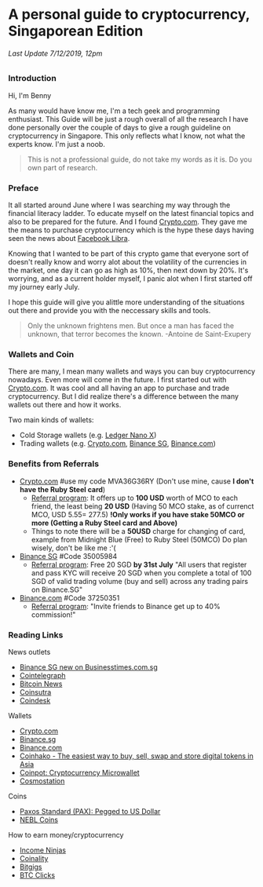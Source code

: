 # A personal guide to cryptocurrency, Singaporean Edition
###### Last Update 7/12/2019, 12pm

### Introduction

Hi, I'm Benny

As many would have know me, I'm a tech geek and programming enthusiast. This Guide will be just a rough overall of all the research I have done personally over the couple of days to give a rough guideline on cryptocurrency in Singapore. This only reflects what I know, not what the experts know. I'm just a noob.

> This is not a professional guide, do not take my words as it is. Do you own part of research.

### Preface

It all started around June where I was searching my way through the financial literacy ladder. To educate myself on the latest financial topics and also to be prepared for the future. And I found [Crypto.com](Crypto.com). They gave me the means to purchase cryptocurrency which is the hype these days having seen the news about [Facebook Libra](https://thetokenist.io/what-you-need-to-know-facebooks-new-cryptocurrency-libra-and-its-upcoming-whitepaper-available-june-2019/).

Knowing that I wanted to be part of this crypto game that everyone sort of doesn't really know and worry alot about the volatility of the currencies in the market, one day it can go as high as 10%, then next down by 20%. It's worrying, and as a current holder myself, I panic alot when I first started off my journey early July.

I hope this guide will give you alittle more understanding of the situations out there and provide you with the neccessary skills and tools.
> Only the unknown frightens men. But once a man has faced the unknown, that terror becomes the known. -Antoine de Saint-Exupery

### Wallets and Coin

There are many, I mean many wallets and ways you can buy cryptocurrency nowadays. Even more will come in the future. I first started out with [Crypto.com](Crypto.com). It was cool and all having an app to purchase and trade cryptocurrency. But I did realize there's a difference between the many wallets out there and how it works.

Two main kinds of wallets:
- Cold Storage wallets (e.g. [Ledger Nano X](https://shop.ledger.com/?r=5c71))
- Trading wallets (e.g. [Crypto.com](Crypto.com), [Binance SG](https://www.binance.sg/?ref=35005984), [Binance.com](https://www.binance.com/?ref=37250351))

### Benefits from Referrals
- [Crypto.com](Crypto.com) #use my code MVA36G36RY (Don't use mine, cause **I don't have the Ruby Steel card**)
	- [Referral program](https://help.crypto.com/en/articles/2472277-platinum-referral-rewards-program): It offers up to **100 USD** worth of MCO to each friend, the least being **20 USD** (Having 50 MCO stake, as of currenct MCO, USD $5.55= ~$277.5) **!Only works if you have stake 50MCO or more (Getting a Ruby Steel card and Above)**
	- Things to note there will be a **50USD** charge for changing of card, example from Midnight Blue (Free) to Ruby Steel (50MCO) Do plan wisely, don't be like me :'(
- [Binance SG](https://www.binance.sg/?ref=35005984) #Code 35005984
	- [Referral program](https://www.binance.sg/en/referral): Free 20 SGD **by 31st July** "All users that register and pass KYC will receive 20 SGD when you complete a total of 100 SGD of valid trading volume (buy and sell) across any trading pairs on Binance.SG"
- [Binance.com](https://www.binance.com/?ref=37250351) #Code 37250351
	- [Referral program](https://www.binance.com/en/referral-details): "Invite friends to Binance get up to 40% commission!" 
	
	
### Reading Links
News outlets
- [Binance SG new on Businesstimes.com.sg](https://www.businesstimes.com.sg/garage/binance-launches-crypto-to-sgd-platform-partners-2-vertex-funds-in-asia)
- [Cointelegraph](https://cointelegraph.com/)
- [Bitcoin News](https://news.bitcoin.com/)
- [Coinsutra](https://coinsutra.com/)
- [Coindesk](https://www.coindesk.com/)

Wallets
- [Crypto.com](Crypto.com)
- [Binance.sg](https://www.binance.sg/?ref=35005984)
- [Binance.com](https://www.binance.com/?ref=37250351)
- [Coinhako - The easiest way to buy, sell, swap and store digital tokens in Asia](https://www.coinhako.com/)
- [Coinpot: Cryptocurrency Microwallet](https://coinpot.co/)
- [Cosmostation](https://www.cosmostation.io/)

Coins
- [Paxos Standard (PAX): Pegged to US Dollar](https://www.paxos.com/pax/)
- [NEBL Coins](https://nebl.io/technology/nebl/)

How to earn money/cryptocurrency
- [Income Ninjas](https://www.incomeninjas.com/)
- [Coinality](https://coinality.com/)
- [Bitgigs](http://bitgigs.com/)
- [BTC Clicks](https://btcclicks.com/)
